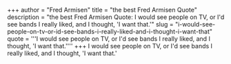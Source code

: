 +++
author = "Fred Armisen"
title = "the best Fred Armisen Quote"
description = "the best Fred Armisen Quote: I would see people on TV, or I'd see bands I really liked, and I thought, 'I want that.'"
slug = "i-would-see-people-on-tv-or-id-see-bands-i-really-liked-and-i-thought-i-want-that"
quote = '''I would see people on TV, or I'd see bands I really liked, and I thought, 'I want that.''''
+++
I would see people on TV, or I'd see bands I really liked, and I thought, 'I want that.'
